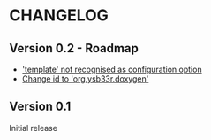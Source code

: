 CHANGELOG
=========

Version 0.2 - Roadmap
---------------------
+ ['template' not recognised as configuration option](https://github.com/ysb33r/Gradle/issues/8)
+ [Change id to 'org.ysb33r.doxygen'](https://github.com/ysb33r/Gradle/issues/9)

Version 0.1
-----------
Initial release